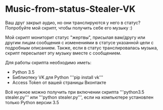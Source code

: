 # Music-from-status-Stealer-VK
Ваш друг закрыл аудио, но они транслируются у него в статус? Попробуйте мой скрипт, чтобы получить себе его музыку :)

Мой скрипт мониторит статус "жертвы", присылая вам/другу или другим лицам сообщения с изменениями в статусе указанной цели с подробным описанием. Также, если в статус транслировалась музыка, скрипт пересылает эту музыку вместе с сообщением.

Для работы скрипта необходимо иметь:
- Python 3.5
- Библиотеку VK для Python
'''pip install vk'''
- Access Token от вашей страницы Вконтакте

Всё нужное можно получить при включении скрипта
'''python3.5 stealer.py''' или '''python stealer.py''', если на компьютере установлен только Python версии 3.5
